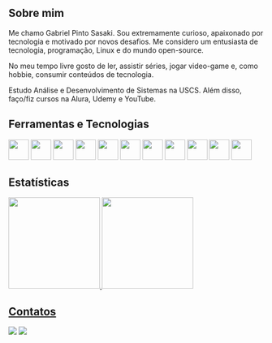 ## Sobre mim
Me chamo Gabriel Pinto Sasaki. Sou extremamente curioso, apaixonado por tecnologia e motivado por novos desafios. Me considero um entusiasta de tecnologia, programação, Linux e do mundo open-source.

No meu tempo livre gosto de ler, assistir séries, jogar video-game e, como hobbie, consumir conteúdos de tecnologia.

Estudo Análise e Desenvolvimento de Sistemas na USCS. Além disso, faço/fiz cursos na Alura, Udemy e YouTube.

## Ferramentas e Tecnologias
<img src="https://cdn.jsdelivr.net/gh/devicons/devicon/icons/python/python-original.svg" height=40px width=40px /> <img src="https://cdn.jsdelivr.net/gh/devicons/devicon/icons/csharp/csharp-original.svg" height=40px width=40px /> <img src="https://cdn.jsdelivr.net/gh/devicons/devicon/icons/java/java-original-wordmark.svg" height=40px width=40px /> <img src="https://cdn.jsdelivr.net/gh/devicons/devicon/icons/html5/html5-original-wordmark.svg" height=40px width=40px /> <img src="https://cdn.jsdelivr.net/gh/devicons/devicon/icons/css3/css3-original-wordmark.svg" height=40px width=40px />  <img src="https://cdn.jsdelivr.net/gh/devicons/devicon/icons/javascript/javascript-original.svg" height=40px width=40px />  <img src="https://cdn.jsdelivr.net/gh/devicons/devicon/icons/typescript/typescript-original.svg" height=40px width=40px />  <img src="https://cdn.jsdelivr.net/gh/devicons/devicon/icons/angularjs/angularjs-original.svg" height=40px width=40px />  <img src="https://cdn.jsdelivr.net/gh/devicons/devicon/icons/docker/docker-original-wordmark.svg" height=40px width=40px />  <img src="https://cdn.jsdelivr.net/gh/devicons/devicon/icons/linux/linux-original.svg" height=40px width=40px />  <img src="https://cdn.jsdelivr.net/gh/devicons/devicon/icons/git/git-original-wordmark.svg" height=40px width=40px />

## Estatísticas
<div>
  <a href="https://github.com/Gabriel-Sasaki">
  <img height="180em" src="https://github-readme-stats-sigma-five.vercel.app/api/top-langs/?username=Gabriel-Sasaki&layout=compact&langs_count=7&theme=dracula"/>
  <img height="180em" src="https://github-readme-stats-sigma-five.vercel.app/api?username=Gabriel-Sasaki&show_icons=true&theme=dracula&include_all_commits=true&count_private=true"/>
</div>

## Contatos
<div>
<a href = "mailto:gabriel.sasaki@yahoo.com"><img src="https://img.shields.io/badge/Yahoo-5D04D9?style=for-the-badge&logo=yahoo&logoColor=white" target="_blank"></a>
<a href="https://www.linkedin.com/in/gabriel-pinto-sasaki" target="_blank"><img src="https://img.shields.io/badge/-LinkedIn-%230077B5?style=for-the-badge&logo=linkedin&logoColor=white" target="_blank"></a>   
</div>
